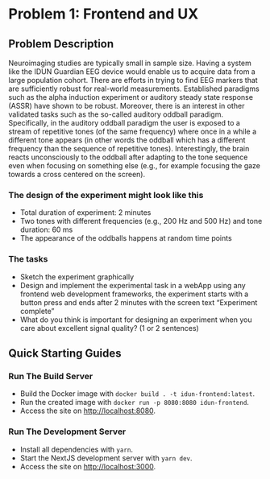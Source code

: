 # Problem 1: Frontend and UX

## Problem Description

Neuroimaging studies are typically small in sample size. Having a system like the IDUN Guardian EEG
device would enable us to acquire data from a large population cohort. There are efforts in trying to find
EEG markers that are sufficiently robust for real-world measurements. Established paradigms such as the
alpha induction experiment or auditory steady state response (ASSR) have shown to be robust. Moreover,
there is an interest in other validated tasks such as the so-called auditory oddball paradigm. Specifically, in
the auditory oddball paradigm the user is exposed to a stream of repetitive tones (of the same frequency)
where once in a while a different tone appears (in other words the oddball which has a different frequency
than the sequence of repetitive tones). Interestingly, the brain reacts unconsciously to the oddball after
adapting to the tone sequence even when focusing on something else (e.g., for example focusing the gaze
towards a cross centered on the screen).

### The design of the experiment might look like this

- Total duration of experiment: 2 minutes
- Two tones with different frequencies (e.g., 200 Hz and 500 Hz) and tone duration: 60 ms
- The appearance of the oddballs happens at random time points

### The tasks

- Sketch the experiment graphically
- Design and implement the experimental task in a webApp using any frontend web development frameworks, the experiment starts with a button press and ends after 2 minutes with the screen text “Experiment complete”
- What do you think is important for designing an experiment when you care about excellent signal quality? (1 or 2 sentences)

## Quick Starting Guides

### Run The Build Server

- Build the Docker image with `docker build . -t idun-frontend:latest`.
- Run the created image with `docker run -p 8080:8080 idun-frontend`.
- Access the site on <http://localhost:8080>.

### Run The Development Server

- Install all dependencies with `yarn`.
- Start the NextJS development server with `yarn dev`.
- Access the site on <http://localhost:3000>.
